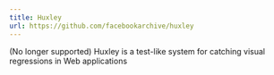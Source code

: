 ```yaml
---
title: Huxley
url: https://github.com/facebookarchive/huxley
---
```


(No longer supported) Huxley is a test-like system for catching visual regressions in Web applications
